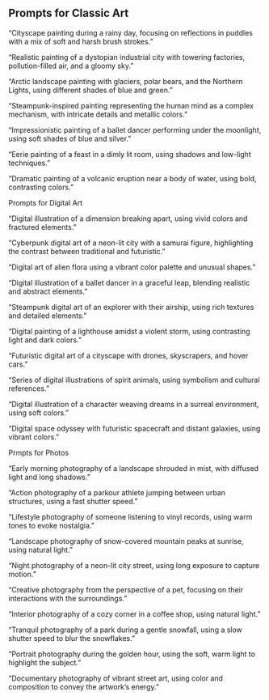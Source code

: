 ## Prompts for Classic Art

“Cityscape painting during a rainy day, focusing on reflections in puddles with a mix of soft and harsh brush strokes.”

“Realistic painting of a dystopian industrial city with towering factories, pollution-filled air, and a gloomy sky.”

“Arctic landscape painting with glaciers, polar bears, and the Northern Lights, using different shades of blue and green.”

“Steampunk-inspired painting representing the human mind as a complex mechanism, with intricate details and metallic colors.”

“Impressionistic painting of a ballet dancer performing under the moonlight, using soft shades of blue and silver.”

“Eerie painting of a feast in a dimly lit room, using shadows and low-light techniques.”

“Dramatic painting of a volcanic eruption near a body of water, using bold, contrasting colors.”

Prompts for Digital Art

“Digital illustration of a dimension breaking apart, using vivid colors and fractured elements.”

“Cyberpunk digital art of a neon-lit city with a samurai figure, highlighting the contrast between traditional and futuristic.”

“Digital art of alien flora using a vibrant color palette and unusual shapes.”

“Digital illustration of a ballet dancer in a graceful leap, blending realistic and abstract elements.”

“Steampunk digital art of an explorer with their airship, using rich textures and detailed elements.”

“Digital painting of a lighthouse amidst a violent storm, using contrasting light and dark colors.”

“Futuristic digital art of a cityscape with drones, skyscrapers, and hover cars.”

“Series of digital illustrations of spirit animals, using symbolism and cultural references.”

“Digital illustration of a character weaving dreams in a surreal environment, using soft colors.”

“Digital space odyssey with futuristic spacecraft and distant galaxies, using vibrant colors.”

Prmpts for Photos

“Early morning photography of a landscape shrouded in mist, with diffused light and long shadows.”

“Action photography of a parkour athlete jumping between urban structures, using a fast shutter speed.”

“Lifestyle photography of someone listening to vinyl records, using warm tones to evoke nostalgia.”

“Landscape photography of snow-covered mountain peaks at sunrise, using natural light.”

“Night photography of a neon-lit city street, using long exposure to capture motion.”

“Creative photography from the perspective of a pet, focusing on their interactions with the surroundings.”

“Interior photography of a cozy corner in a coffee shop, using natural light.”

“Tranquil photography of a park during a gentle snowfall, using a slow shutter speed to blur the snowflakes.”

“Portrait photography during the golden hour, using the soft, warm light to highlight the subject.”

“Documentary photography of vibrant street art, using color and composition to convey the artwork’s energy.”